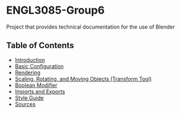 <link rel="stylesheet" href="style.css">

# ENGL3085-Group6
Project that provides technical documentation for the use of Blender

## Table of Contents

- [Introduction](introduction.md)
- [Basic Configuration](settingsConfiguration.md)
- [Rendering](rendering.md)
- [Scaling, Rotating, and Moving Objects (Transform Tool)](transformTool.md)
- [Boolean Modifier](booleanModifier.md)
- [Imports and Exports](import_export.md)
- [Style Guide](style.md)
- [Sources](sources.md)